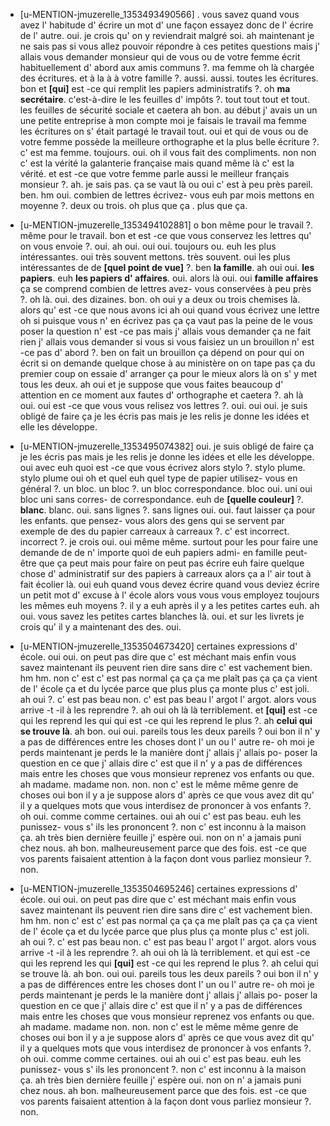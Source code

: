  * [u-MENTION-jmuzerelle_1353493490566]
	.
	 vous savez quand vous avez l' habitude d' écrire un mot d' une façon essayez donc de l' écrire de l' autre.
	 oui.
	 je crois qu' on y reviendrait malgré soi.
	 ah maintenant je ne sais pas si vous allez pouvoir répondre à ces petites questions mais j' allais vous demander monsieur qui de vous ou de votre femme écrit habituellement d' abord aux amis communs ?.
	 ma femme oh là chargée des écritures.
	 et à la à à votre famille ?.
	 aussi.
	 aussi.
	 toutes les écritures.
	 bon et **[qui]** est -ce qui remplit les papiers administratifs ?.
	 oh **ma secrétaire**.
	 c'est-à-dire le les feuilles d' impôts ?.
	 tout tout tout et tout.
	 les feuilles de sécurité sociale et caetera ah bon.
	 au début j' avais un un une petite entreprise à mon compte moi je faisais le travail ma femme les écritures on s' était partagé le travail tout.
	 oui et qui de vous ou de votre femme possède la meilleure orthographe et la plus belle écriture ?.
	 c' est ma femme.
	 toujours.
	 oui.
	 oh il vous fait des compliments.
	 non non c' est la vérité la galanterie française mais quand même là c' est la vérité.
	 et est -ce que votre femme parle aussi le meilleur français monsieur ?.
	 ah.
	 je sais pas.
	 ça se vaut là ou oui c' est à peu près pareil.
	 ben.
	 hm oui.
	 combien de lettres écrivez- vous euh par mois mettons en moyenne ?.
	 deux ou trois.
	 oh plus que ça . plus que ça.
	
 * [u-MENTION-jmuzerelle_1353494102881]
	o bon même pour le travail ?.
	 même pour le travail.
	 bon et est -ce que vous conservez les lettres qu' on vous envoie ?.
	 oui.
	 ah oui.
	 oui oui.
	 toujours ou.
	 euh les plus intéressantes.
	 oui très souvent mettons.
	 très souvent.
	 oui les plus intéressantes de de **[quel point de vue]** ?.
	 ben **la famille**.
	 ah oui oui.
	 **les papiers**.
	 euh **les papiers d' affaires**.
	 oui.
	 alors là oui.
	 oui **famille** **affaires** ça se comprend combien de lettres avez- vous conservées à peu près ?.
	 oh là.
	 oui.
	 des dizaines.
	 bon.
	 oh oui y a deux ou trois chemises là.
	 alors qu' est -ce que nous avons ici ah oui quand vous écrivez une lettre oh si puisque vous n' en écrivez pas ça ça vaut pas la peine de le vous poser la question n' est -ce pas mais j' allais vous demander ça ne fait rien j' allais vous demander si vous si vous faisiez un un brouillon n' est -ce pas d' abord ?.
	 ben on fait un brouillon ça dépend on pour qui on écrit si on demande quelque chose à au ministère on on tape pas ça du premier coup on essaie d' arranger ça pour le mieux alors là on s' y met tous les deux.
	 ah oui et je suppose que vous faites beaucoup d' attention en ce moment aux fautes d' orthographe et caetera ?.
	 ah là oui.
	 oui est -ce que vous vous relisez vos lettres ?.
	 oui.
	 oui oui.
	 je suis obligé de faire ça je les écris pas mais je les relis je donne les idées et elle les développe.
	
 * [u-MENTION-jmuzerelle_1353495074382]
	 oui.
	 je suis obligé de faire ça je les écris pas mais je les relis je donne les idées et elle les développe.
	 oui avec euh quoi est -ce que vous écrivez alors stylo ?.
	 stylo plume.
	 stylo plume oui oh et quel euh quel type de papier utilisez- vous en général ?.
	 un bloc.
	 un bloc ?.
	 un bloc correspondance.
	 bloc oui.
	 uni oui bloc uni sans corres- de correspondance.
	 euh de **[quelle couleur]** ?.
	 **blanc**.
	 blanc.
	 oui.
	 sans lignes ?.
	 sans lignes oui.
	 oui.
	 faut laisser ça pour les enfants.
	 que pensez- vous alors des gens qui se servent par exemple de des du papier carreaux à carreaux ?.
	 c' est incorrect.
	 incorrect ?.
	 je crois oui.
	 oui même même.
	 surtout pour les pour faire une demande de de n' importe quoi de euh papiers admi- en famille peut-être que ça peut mais pour faire on peut pas écrire euh faire quelque chose d' administratif sur des papiers à carreaux alors ça a l' air tout à fait écolier là.
	 oui euh quand vous devez écrire quand vous deviez écrire un petit mot d' excuse à l' école alors vous vous vous employez toujours les mêmes euh moyens ?.
	 il y a euh après il y a les petites cartes euh.
	 ah oui.
	 vous savez les petites cartes blanches là.
	 oui.
	 et sur les livrets je crois qu' il y a maintenant des des.
	 oui.
	
 * [u-MENTION-jmuzerelle_1353504673420]
	 certaines expressions d' école.
	 oui oui.
	 on peut pas dire que c' est méchant mais enfin vous savez maintenant ils peuvent rien dire sans dire c' est vachement bien.
	 hm hm.
	 non c' est c' est pas normal ça ça ça me plaît pas ça ça ça vient de l' école ça et du lycée parce que plus plus ça monte plus c' est joli.
	 ah oui ?.
	 c' est pas beau non.
	 c' est pas beau l' argot l' argot.
	 alors vous arrive -t -il à les reprendre ?.
	 ah oui oh là là terriblement.
	 et **[qui]** est -ce qui les reprend les qui qui est -ce qui les reprend le plus ?.
	 ah **celui qui se trouve là**.
	 ah bon.
	 oui oui.
	 pareils tous les deux pareils ? oui bon il n' y a pas de différences entre les choses dont l' un ou l' autre re- oh moi je perds maintenant je perds le la manière dont j' allais j' allais po- poser la question en ce que j' allais dire c' est que il n' y a pas de différences mais entre les choses que vous monsieur reprenez vos enfants ou que.
	 ah madame.
	 madame non.
	 non.
	 non c' est le même même genre de choses oui bon il y a je suppose alors d' après ce que vous avez dit qu' il y a quelques mots que vous interdisez de prononcer à vos enfants ?.
	 oh oui.
	 comme comme certaines.
	 oui ah oui c' est pas beau.
	 euh les punissez- vous s' ils les prononcent ?.
	 non c' est inconnu à la maison ça.
	 ah très bien dernière feuille j' espère oui.
	 non on n' a jamais puni chez nous.
	 ah bon.
	 malheureusement parce que des fois.
	 est -ce que vos parents faisaient attention à la façon dont vous parliez monsieur ?.
	 non.
	
 * [u-MENTION-jmuzerelle_1353504695246]
	 certaines expressions d' école.
	 oui oui.
	 on peut pas dire que c' est méchant mais enfin vous savez maintenant ils peuvent rien dire sans dire c' est vachement bien.
	 hm hm.
	 non c' est c' est pas normal ça ça ça me plaît pas ça ça ça vient de l' école ça et du lycée parce que plus plus ça monte plus c' est joli.
	 ah oui ?.
	 c' est pas beau non.
	 c' est pas beau l' argot l' argot.
	 alors vous arrive -t -il à les reprendre ?.
	 ah oui oh là là terriblement.
	 et qui est -ce qui les reprend les qui **[qui]** est -ce qui les reprend le plus ?.
	 ah celui qui se trouve là.
	 ah bon.
	 oui oui.
	 pareils tous les deux pareils ? oui bon il n' y a pas de différences entre les choses dont l' un ou l' autre re- oh moi je perds maintenant je perds le la manière dont j' allais j' allais po- poser la question en ce que j' allais dire c' est que il n' y a pas de différences mais entre les choses que vous monsieur reprenez vos enfants ou que.
	 ah madame.
	 madame non.
	 non.
	 non c' est le même même genre de choses oui bon il y a je suppose alors d' après ce que vous avez dit qu' il y a quelques mots que vous interdisez de prononcer à vos enfants ?.
	 oh oui.
	 comme comme certaines.
	 oui ah oui c' est pas beau.
	 euh les punissez- vous s' ils les prononcent ?.
	 non c' est inconnu à la maison ça.
	 ah très bien dernière feuille j' espère oui.
	 non on n' a jamais puni chez nous.
	 ah bon.
	 malheureusement parce que des fois.
	 est -ce que vos parents faisaient attention à la façon dont vous parliez monsieur ?.
	 non.
	
